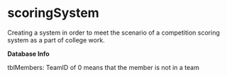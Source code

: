 # scoringSystem
Creating a system in order to meet the scenario of a competition scoring system as a part of college work.

**Database Info**

tblMembers: TeamID of 0 means that the member is not in a team
